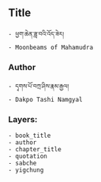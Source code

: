 ## Title
	- ཕྱག་ཆེན་ཟླ་བའི་འོད་ཟེར།
	- Moonbeams of Mahamudra

### Author
	- དྭགས་པོ་བཀྲ་ཤིས་རྣམ་རྒྱལ།
	- Dakpo Tashi Namgyal

### Layers:
	- book_title
	- author
	- chapter_title
	- quotation
	- sabche
	- yigchung
